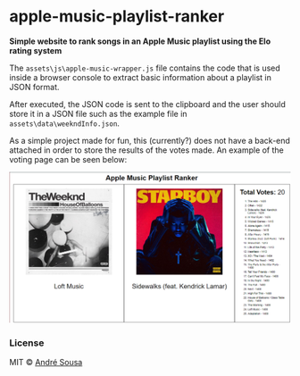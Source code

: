 # apple-music-playlist-ranker

**Simple website to rank songs in an Apple Music playlist using the Elo rating system**

The `assets\js\apple-music-wrapper.js` file contains the code that is used inside a browser console to extract basic information about a playlist in JSON format. 

After executed, the JSON code is sent to the clipboard and the user should store it in a JSON file such as the example file in `assets\data\weekndInfo.json`.

As a simple project made for fun, this (currently?) does not have a back-end attached in order to store the results of the votes made. An example of the voting page can be seen below:

![ScreenShot](/assets/img/example.png)

### License

MIT © [André Sousa](https://github.com/aosousa)
